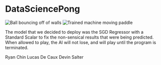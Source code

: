 # DataSciencePong
![Ball bouncing off of walls](https://raw.githubusercontent.com/salterdatwit/DataSciencePong/main/lab3/bouncyball.gif)
![Trained machine moving paddle](https://raw.githubusercontent.com/salterdatwit/DataSciencePong/main/lab4/mlplayer.gif)

The model that we decided to deploy was the SGD Regressor with a Standard Scalar to fix the non-sensical results that were being predicted.
When allowed to play, the AI will not lose, and will play until the program is terminated.

Ryan Chin
Lucas De Caux
Devin Salter

